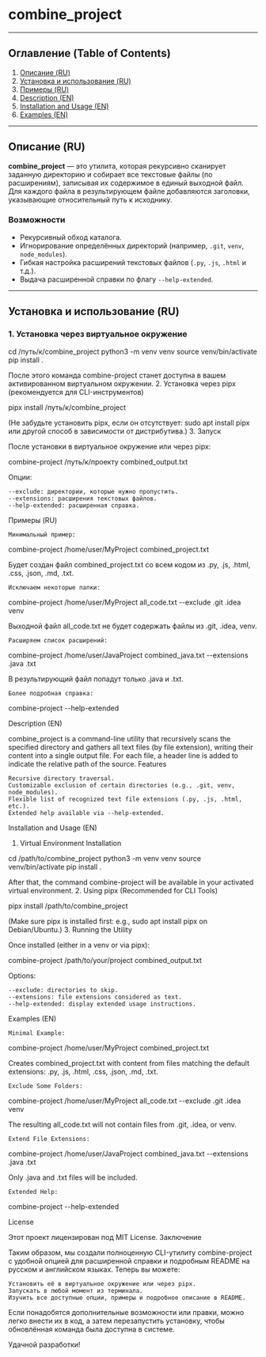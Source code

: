 # combine_project

---

## Оглавление (Table of Contents)
1. [Описание (RU)](#описание-ru)
2. [Установка и использование (RU)](#установка-и-использование-ru)
3. [Примеры (RU)](#примеры-ru)
4. [Description (EN)](#description-en)
5. [Installation and Usage (EN)](#installation-and-usage-en)
6. [Examples (EN)](#examples-en)

---

## Описание (RU)

**combine_project** — это утилита, которая рекурсивно сканирует заданную директорию и собирает все текстовые файлы (по расширениям), записывая их содержимое в единый выходной файл. Для каждого файла в результирующем файле добавляются заголовки, указывающие относительный путь к исходнику.

### Возможности
- Рекурсивный обход каталога.
- Игнорирование определённых директорий (например, `.git`, `venv`, `node_modules`).
- Гибкая настройка расширений текстовых файлов (`.py`, `.js`, `.html` и т.д.).
- Выдача расширенной справки по флагу `--help-extended`.

---

## Установка и использование (RU)

### 1. Установка через виртуальное окружение

cd /путь/к/combine_project
python3 -m venv venv
source venv/bin/activate
pip install .

После этого команда combine-project станет доступна в вашем активированном виртуальном окружении.
2. Установка через pipx (рекомендуется для CLI-инструментов)

pipx install /путь/к/combine_project

(Не забудьте установить pipx, если он отсутствует: sudo apt install pipx или другой способ в зависимости от дистрибутива.)
3. Запуск

После установки в виртуальное окружение или через pipx:

combine-project /путь/к/проекту combined_output.txt

Опции:

    --exclude: директории, которые нужно пропустить.
    --extensions: расширения текстовых файлов.
    --help-extended: расширенная справка.

Примеры (RU)

    Минимальный пример:

combine-project /home/user/MyProject combined_project.txt

Будет создан файл combined_project.txt со всем кодом из .py, .js, .html, .css, .json, .md, .txt.

    Исключаем некоторые папки:

combine-project /home/user/MyProject all_code.txt --exclude .git .idea venv

Выходной файл all_code.txt не будет содержать файлы из .git, .idea, venv.

    Расширяем список расширений:

combine-project /home/user/JavaProject combined_java.txt --extensions .java .txt

В результирующий файл попадут только .java и .txt.

    Более подробная справка:

combine-project --help-extended

Description (EN)

combine_project is a command-line utility that recursively scans the specified directory and gathers all text files (by file extension), writing their content into a single output file. For each file, a header line is added to indicate the relative path of the source.
Features

    Recursive directory traversal.
    Customizable exclusion of certain directories (e.g., .git, venv, node_modules).
    Flexible list of recognized text file extensions (.py, .js, .html, etc.).
    Extended help available via --help-extended.

Installation and Usage (EN)
1. Virtual Environment Installation

cd /path/to/combine_project
python3 -m venv venv
source venv/bin/activate
pip install .

After that, the command combine-project will be available in your activated virtual environment.
2. Using pipx (Recommended for CLI Tools)

pipx install /path/to/combine_project

(Make sure pipx is installed first: e.g., sudo apt install pipx on Debian/Ubuntu.)
3. Running the Utility

Once installed (either in a venv or via pipx):

combine-project /path/to/your/project combined_output.txt

Options:

    --exclude: directories to skip.
    --extensions: file extensions considered as text.
    --help-extended: display extended usage instructions.

Examples (EN)

    Minimal Example:

combine-project /home/user/MyProject combined_project.txt

Creates combined_project.txt with content from files matching the default extensions: .py, .js, .html, .css, .json, .md, .txt.

    Exclude Some Folders:

combine-project /home/user/MyProject all_code.txt --exclude .git .idea venv

The resulting all_code.txt will not contain files from .git, .idea, or venv.

    Extend File Extensions:

combine-project /home/user/JavaProject combined_java.txt --extensions .java .txt

Only .java and .txt files will be included.

    Extended Help:

combine-project --help-extended

License

Этот проект лицензирован под MIT License.
Заключение

Таким образом, мы создали полноценную CLI-утилиту combine-project с удобной опцией для расширенной справки и подробным README на русском и английском языках. Теперь вы можете:

    Установить её в виртуальное окружение или через pipx.
    Запускать в любой момент из терминала.
    Изучить все доступные опции, примеры и подробное описание в README.

Если понадобятся дополнительные возможности или правки, можно легко внести их в код, а затем перезапустить установку, чтобы обновлённая команда была доступна в системе.

Удачной разработки!